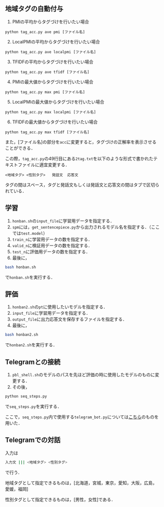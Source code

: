 ## 地域タグの自動付与
1.  PMIの平均からタグづけを行いたい場合
```
python tag_acc.py ave pmi [ファイル名]
```

2. LocalPMIの平均からタグづけを行いたい場合
```
python tag_acc.py ave localpmi [ファイル名]
```

3. TFIDFの平均からタグづけを行いたい場合
```
python tag_acc.py ave tfidf [ファイル名]
```

4. PMIの最大値からタグづけを行いたい場合
```
python tag_acc.py max pmi [ファイル名]
```

5. LocalPMIの最大値からタグづけを行いたい場合
```
python tag_acc.py max localpmi [ファイル名]
```

6. TFIDFの最大値からタグづけを行いたい場合
```
python tag_acc.py max tfidf [ファイル名]
```

また，\[ファイル名\]の部分を`acc`に変更すると，タグづけの正解率を表示させることができる．

この際，`tag_acc.py`の49行目にある`2tag.txt`を以下のような形式で書かれたテキストファイルに適宜変更する．

```
<地域タグ> <性別タグ>   発話文  応答文
```

タグの間はスペース，タグと発話文もしくは発話文と応答文の間はタブで区切られている．

## 学習
1. `honban.sh`の`input_file`に学習用データを指定する．
1. `spm`には，`get_sentencepiece.py`から出力されるモデル名を指定する．（ここでは`test.model`）
1. `train_n`に学習用データの数を指定する．
1. `valid_n`に検証用データの数を指定する．
1. `test_n`に評価用データの数を指定する．
1. 最後に，
```bash
bash honban.sh
```
で`honban.sh`を実行する．

## 評価
1. `honban2.sh`の`pt`に使用したいモデルを指定する．
1. `input_file`に学習用データを指定する．
1. `output_file`に出力応答文を保存するファイルを指定する．
1. 最後に，
```bash
bash honban2.sh
```
で`honban2.sh`を実行する．

## Telegramとの接続
1. `pbl_shell.sh`のモデルのパスを先ほど評価の時に使用したモデルのものに変更する．
1. その後，
```bash
python seq_steps.py
```
で`seq_steps.py`を実行する．

ここで，`seq_steps.py`内で使用する`telegram_bot.py`については[こちら](https://github.com/dsbook/dsbook/blob/master/telegram_bot.py)のものを用いた．

## Telegramでの対話
入力は
```bash
入力文 ||| <地域タグ> <性別タグ>
```
で行う．

地域タグとして指定できるものは，\[北海道，宮城，東京，愛知，大阪，広島，愛媛，福岡\]

性別タグとして指定できるものは，\[男性，女性\]である．